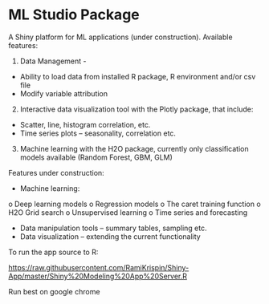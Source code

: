 # ML Studio Package
A Shiny platform for ML applications (under construction). Available features:
1. Data Management -
  - Ability to load data from installed R package, R environment and/or csv file
  - Modify variable attribution
2. Interactive data visualization tool with the Plotly package, that include:
- Scatter, line, histogram correlation, etc.
- Time series plots – seasonality, correlation etc.
3. Machine learning with the H2O package, currently only classification models available (Random Forest, GBM, GLM)

Features under construction:
-	Machine learning:

o	Deep learning models
o	Regression models
o	The caret training function
o	H2O Grid search
o	Unsupervised learning
o	Time series and forecasting
-	Data manipulation tools – summary tables, sampling etc.
-	Data visualization – extending the current functionality

To run the app source to R:

https://raw.githubusercontent.com/RamiKrispin/Shiny-App/master/Shiny%20Modeling%20App%20Server.R

Run best on google chrome
